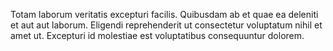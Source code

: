Totam laborum veritatis excepturi facilis.
Quibusdam ab et quae ea deleniti et aut aut laborum.
Eligendi reprehenderit ut consectetur voluptatum nihil et amet ut.
Excepturi id molestiae est voluptatibus consequuntur dolorem.